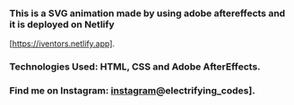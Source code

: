 ### This is a SVG animation made by using adobe aftereffects and it is deployed on Netlify
[https://iventors.netlify.app].

### Technologies Used: HTML, CSS and Adobe AfterEffects.

### Find me on Instagram: [instagram]@electrifying_codes].

[instagram]: https://www.instagram.com/electrifying_codes